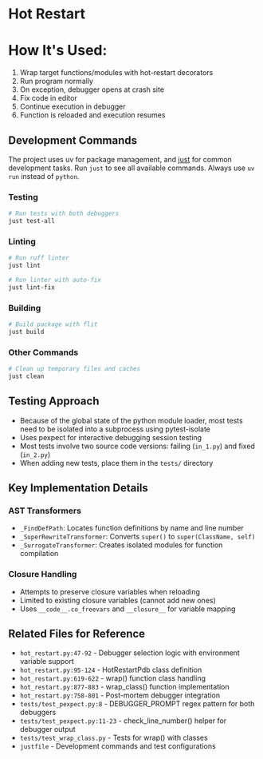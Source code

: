 # Hot Restart

# How It's Used:
1. Wrap target functions/modules with hot-restart decorators
2. Run program normally
3. On exception, debugger opens at crash site
4. Fix code in editor
5. Continue execution in debugger
6. Function is reloaded and execution resumes

## Development Commands

The project uses uv for package management, and [just](https://github.com/casey/just) for common development tasks. Run `just` to see all available commands. Always use `uv run` instead of `python`.

### Testing
```bash
# Run tests with both debuggers
just test-all
```
### Linting
```bash
# Run ruff linter
just lint

# Run linter with auto-fix
just lint-fix
```

### Building
```bash
# Build package with flit
just build
```

### Other Commands
```bash
# Clean up temporary files and caches
just clean
```

## Testing Approach
- Because of the global state of the python module loader, most tests need to be isolated into a subprocess using pytest-isolate
- Uses pexpect for interactive debugging session testing
- Most tests involve two source code versions: failing (`in_1.py`) and fixed (`in_2.py`)
- When adding new tests, place them in the `tests/` directory

## Key Implementation Details

### AST Transformers
- `_FindDefPath`: Locates function definitions by name and line number
- `_SuperRewriteTransformer`: Converts `super()` to `super(ClassName, self)`
- `_SurrogateTransformer`: Creates isolated modules for function compilation

### Closure Handling
- Attempts to preserve closure variables when reloading
- Limited to existing closure variables (cannot add new ones)
- Uses `__code__.co_freevars` and `__closure__` for variable mapping

## Related Files for Reference
- `hot_restart.py:47-92` - Debugger selection logic with environment variable support
- `hot_restart.py:95-124` - HotRestartPdb class definition
- `hot_restart.py:619-622` - wrap() function class handling
- `hot_restart.py:877-883` - wrap_class() function implementation
- `hot_restart.py:758-801` - Post-mortem debugger integration
- `tests/test_pexpect.py:8` - DEBUGGER_PROMPT regex pattern for both debuggers
- `tests/test_pexpect.py:11-23` - check_line_number() helper for debugger output
- `tests/test_wrap_class.py` - Tests for wrap() with classes
- `justfile` - Development commands and test configurations
